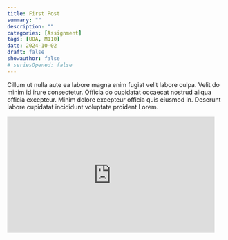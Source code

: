 ```yaml
---
title: First Post
summary: ""
description: ""
categories: [Assignment]
tags: [UOA, M110]
date: 2024-10-02
draft: false
showauthor: false
# seriesOpened: false
---
```

Cillum ut nulla aute ea labore magna enim fugiat velit labore culpa. Velit do minim id irure consectetur. Officia do cupidatat occaecat nostrud aliqua officia excepteur. Minim dolore excepteur officia quis eiusmod in. Deserunt labore cupidatat incididunt voluptate proident Lorem.
<iframe src="https://giphy.com/embed/g01ZnwAUvutuK8GIQn" width="480" height="269" style="" frameBorder="0" class="giphy-embed" allowFullScreen></iframe><p><a href="https://giphy.com/gifs/high-quality-highqualitygifs-g01ZnwAUvutuK8GIQn"></a></p>